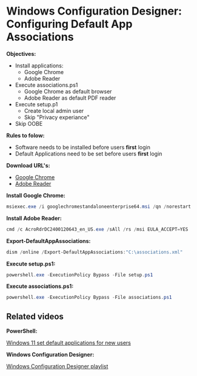 # Windows Configuration Designer: Configuring Default App Associations

<b>Objectives:</b>

* Install applications:
    * Google Chrome
    * Adobe Reader
* Execute associations.ps1
    * Google Chrome as default browser
    * Adobe Reader as default PDF reader
* Execute setup.p1
    * Create local admin user
    * Skip "Privacy experiance"
* Skip OOBE

<b>Rules to folow:</b>

* Software needs to be installed before users <b>first</b> login
* Default Applications need to be set before users <b>first</b> login

<b>Download URL's:</b>

* [Google Chrome](https://chromeenterprise.google/browser/download/#windows-tab)
* [Adobe Reader](https://get.adobe.com/reader/enterprise/)

<b>Install Google Chrome:</b>

```powershell
msiexec.exe /i googlechromestandaloneenterprise64.msi /qn /norestart
```

<b>Install Adobe Reader:</b>

```powershell
cmd /c AcroRdrDC2400120643_en_US.exe /sAll /rs /msi EULA_ACCEPT=YES
```

<b>Export-DefaultAppAssociations:</b>

```powershell
dism /online /Export-DefaultAppAssociations:"C:\associations.xml"
```

<b>Execute setup.ps1:</b>

```powershell
powershell.exe -ExecutionPolicy Bypass -File setup.ps1
```

<b>Execute associations.ps1:</b>

```powershell
powershell.exe -ExecutionPolicy Bypass -File associations.ps1
```

## Related videos

<b>PowerShell:</b>

[Windows 11 set default applications for new users]()

<b>Windows Configuration Designer:</b>

[Windows Configuration Designer playlist](https://www.youtube.com/playlist?list=PLVncjTDMNQ4SAh9zjdreUBYSzSf7L5IX2)